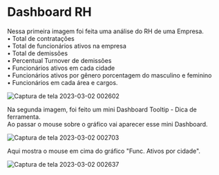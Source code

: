 # Dashboard RH

Nessa primeira imagem foi feita uma análise do RH de uma Empresa. <br/> 
• Total de contratações <br/> 
• Total de funcionários ativos na empresa <br/> 
• Total de demissões <br/> 
• Percentual Turnover de demissões <br/> 
• Funcionários ativos em cada cidade <br/> 
• Funcionários ativos por gênero porcentagem do masculino e feminino <br/> 
• Funcionários em cada área e cargos. <br/> 

![Captura de tela 2023-03-02 002602](https://user-images.githubusercontent.com/113316157/222323589-6a08ebd0-606f-4053-bfc4-569fa0d931f1.png)


Na segunda imagem, foi feito um mini Dashboard Tooltip - Dica de ferramenta.<br/> 
Ao passar o mouse sobre o gráfico vai aparecer esse mini Dashboard.

![Captura de tela 2023-03-02 002703](https://user-images.githubusercontent.com/113316157/222323585-b6052f27-c56d-43ac-8133-a97442efd40f.png)


Aqui mostra o mouse em cima do gráfico "Func. Ativos por cidade".

![Captura de tela 2023-03-02 002637](https://user-images.githubusercontent.com/113316157/222323592-1db9f0c5-2826-4f2c-b1a5-2a197c799a8e.png)

